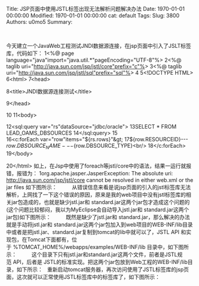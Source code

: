 Title: JSP页面中使用JSTL标签出现无法解析问题解决办法
Date: 1970-01-01 00:00:00
Modified: 1970-01-01 00:00:00
cat: default
Tags: 
Slug: 3800
Authors: u0mo5 
Summary: 

 

今天建立一个JavaWeb工程测试JNDI数据源连接，在jsp页面中引入了JSLT标签库，代码如下：
1&lt;%@ page language="java"import="java.util.*"pageEncoding="UTF-8"%&gt;
2&lt;%@ taglib uri="http://java.sun.com/jsp/jstl/core"prefix="c"%&gt;
3&lt;%@ taglib uri="http://java.sun.com/jsp/jstl/sql"prefix="sql"%&gt;
4
5&lt;!DOCTYPE HTML&gt;
6&lt;html&gt;
7&lt;head&gt;

8&lt;title&gt;JNDI数据源连接测试&lt;/title&gt;

9&lt;/head&gt;

10
11&lt;body&gt;

12&lt;sql:query var="rs"dataSource="jdbc/oracle"&gt;
13SELECT * FROM LEAD_OAMS_DBSOURCES
14&lt;/sql:query&gt;
15
16&lt;c:forEach var="row"items="${rs.rows}"&gt;
17${row.RESOURCEID}---${row.DBSOURCE_NAME}---${row.DBSOURCE_TYPE}&lt;br/&gt;
18&lt;/c:forEach&gt;
19&lt;/body&gt;

20&lt;/html&gt;
如上，在Jsp中使用了foreach等jstl/core中的语法，结果一运行就报错，报错为：
1org.apache.jasper.JasperException: The absolute uri: http://java.sun.com/jsp/jstl/core cannot be resolved in either web.xml or the jar files
如下图所示：
 
　　从错误信息来看是说jsp页面的引入的jstl标签库无法解析，上网找了一下这个错误的原因，原来是我的web项目中没有jstl标签库的相关jar包造成的，也就是缺少jstl.jar和 standard.jar这两个jar包才造成这个问题的(这个问题比较郁闷，我以为MyEclipse会自动导入jstl.jar和 standard.jar这两个jar包)如下图所示：
 
　　既然是缺少了jstl.jar和 standard.jar，那么解决的办法就是手动将jstl.jar和 standard.jar这两个jar包加入到web项目的WEB-INF/lib目录中或者是把jstl.jar、standard.jar复制到tomcat的lib中就可以了，JSTL API 和实现包，在Tomcat下面都有，位于 %TOMCAT_HOME%/webapps/examples/WEB-INF/lib 目录中，如下图所示：
 
　　这个目录下只有jstl.jar和standard.jar这两个文件，前者是JSTL规范 API，后者是 JSTL的标准实现。把这两个jar包放到Web工程的WEB-INF/lib目录，如下所示：
 
重新启动tomcat服务器，再次访问使用了JSTL标签库的jsp页面，这次就可以正常使用JSTL标签库中的标签库了，如下图所示：

